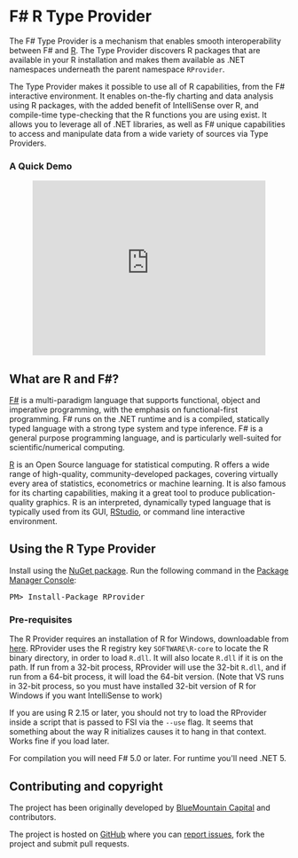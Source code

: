 F# R Type Provider
=======


The F# Type Provider is a mechanism that enables smooth interoperability
between F# and [R](http://www.r-project.org/). 
The Type Provider discovers R packages that are available 
in your R installation and makes them available as .NET namespaces 
underneath the parent namespace `RProvider`. 

The Type Provider makes it possible to use 
all of R capabilities, from the F# interactive environment. 
It enables on-the-fly charting and data analysis using R packages, 
with the added benefit of IntelliSense over R, 
and compile-time type-checking that the R functions you are using exist. 
It allows you to leverage all of .NET libraries,
as well as F# unique capabilities to access and manipulate data 
from a wide variety of sources via Type Providers.

### A Quick Demo

<div style="text-align:center;">
<iframe width="420" height="315" src="https://www.youtube.com/watch?v=tOd-qsjKU8Y" frameborder="0" allowfullscreen></iframe>
</div>

## What are R and F#?

[F#](http://fsharp.org) is a multi-paradigm language 
that supports functional, object and imperative programming, 
with the emphasis on functional-first programming. F# runs on the .NET runtime and is a compiled, 
statically typed language with a strong type system and type inference. 
F# is a general purpose programming language, and is particularly well-suited for scientific/numerical computing.

[R](http://www.r-project.org/) is an Open Source language for statistical computing. 
R offers a wide range of high-quality, community-developed packages, 
covering virtually every area of statistics, econometrics or machine learning. 
It is also famous for its charting capabilities, making it a great tool 
to produce publication-quality graphics. 
R is an interpreted, dynamically typed language that is typically used 
from its GUI, [RStudio](http://www.rstudio.com/), or command line interactive environment.

## Using the R Type Provider

<div class="row">
  <div class="span1"></div>
  <div class="span6">
    <div class="well well-small" id="nuget">
      Install using the <a href="https://nuget.org/packages/RProvider/">NuGet package</a>.
      Run the following command in the <a href="http://docs.nuget.org/docs/start-here/using-the-package-manager-console">Package Manager Console</a>:
      <pre>PM> Install-Package RProvider</pre>
    </div>
  </div>
  <div class="span1"></div>
</div>

### Pre-requisites

The R Provider requires an installation of R for Windows, downloadable from
[here](http://cran.cnr.berkeley.edu/bin/windows/base/).  RProvider uses the R registry key
`SOFTWARE\R-core` to locate the R binary directory, in order to load `R.dll`.  It will also
locate `R.dll` if it is on the path.  If run from a 32-bit process, RProvider will use
the 32-bit `R.dll`, and if run from a 64-bit process, it will load the 64-bit version.
(Note that VS runs in 32-bit process, so you must have installed 32-bit version of R for 
Windows if you want IntelliSense to work)

If you are using R 2.15 or later, you should not try to load the RProvider inside a script
that is passed to FSI via the `--use` flag.  It seems that something about the way R
initializes causes it to hang in that context.  Works fine if you load later.

For compilation you will need F# 5.0 or later.  For runtime you'll need .NET 5.

Contributing and copyright
--------------------------

The project has been originally developed by [BlueMountain Capital](https://www.bluemountaincapital.com/) and contributors.

The project is hosted on [GitHub][gh] where you can [report issues][issues], fork the project and submit pull requests.

[gh]: https://github.com/fslaborg/RProvider
[issues]: https://github.com/fslaborg/RProvider/issues
[license]: https://github.com/fslaborg/RProvider/blob/master/LICENSE.md

